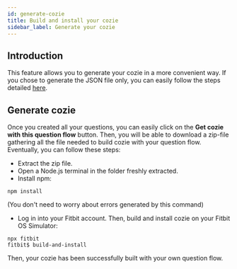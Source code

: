 ```yaml
---
id: generate-cozie
title: Build and install your cozie
sidebar_label: Generate your cozie
---
```


## Introduction

This feature allows you to generate your cozie in a more convenient way. If you chose to generate the JSON file only, you can easily follow the steps detailed [here](json-file.md#build-and-install-cozie).

## Generate cozie

Once you created all your questions, you can easily click on the <strong>Get cozie with this question flow</strong> button. Then, you will be able to download a zip-file gathering all the file needed to build cozie with your question flow. Eventually, you can follow these steps:

- Extract the zip file.
- Open a Node.js terminal in the folder freshly extracted.
- Install npm:
```
npm install
```
(You don't need to worry about errors generated by this command)

- Log in into your Fitbit account. Then, build and install cozie on your Fitbit OS Simulator:
```
npx fitbit
fitbit$ build-and-install
```

Then, your cozie has been successfully built with your own question flow.